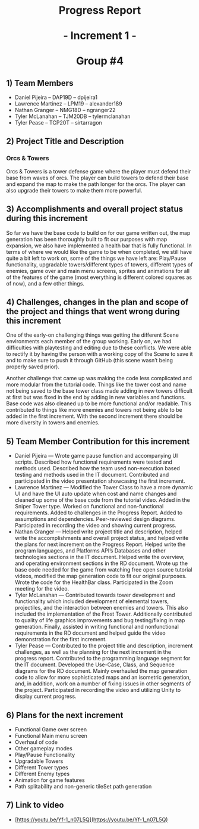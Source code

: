 <div align="center"> 

# Progress Report <br> <br> - Increment 1 - <br> <br> Group #4

</div>

## 1) **Team Members**

* Daniel Pijeira – DAP19D – dpijeira1
* Lawrence Martinez – LPM19 – alexander189
* Nathan Granger – NMG18D – ngranger22
* Tyler McLanahan – TJM20DB – tylermclanahan
* Tyler Pease – TCP20T – sirtarragon

## 2) **Project Title and Description**

### **Orcs & Towers**

Orcs & Towers is a tower defense game where the player must defend their base from waves of orcs. The player can build towers to defend their base and expand the map to make the path longer for the orcs. The player can also upgrade their towers to make them more powerful.

## 3) **Accomplishments and overall project status during this increment**

So far we have the base code to build on for our game written out, the map generation has been thoroughly built to fit our purposes with map expansion, we also have implemented a health bar that is fully functional. In terms of where we would like the game to be when completed, we still have quite a bit left to work on, some of the things we have left are: Play/Pause functionality, upgradable towers/different types of towers, different types of enemies, game over and main menu screens, sprites and animations for all of the features of the game (most everything is different colored squares as of now), and a few other things.

## 4) **Challenges, changes in the plan and scope of the project and things that went wrong during this increment**

One of the early-on challenging things was getting the different Scene environments each member of the group working. Early on, we had difficulties with playtesting and editing due to these conflicts. We were able to rectify it by having the person with a working copy of the Scene to save it and to make sure to push it through GitHub (this scene wasn’t being properly saved prior).

Another challenge that came up was making the code less complicated and more modular from the tutorial code. Things like the tower cost and name not being saved to the base tower class made adding in new towers difficult at first but was fixed in the end by adding in new variables and functions. Base code was also cleaned up to be more functional and/or readable. This contributed to things like more enemies and towers not being able to be added in the first increment. With the second increment there should be more diversity in towers and enemies.

## 5) **Team Member Contribution for this increment**

* Daniel Pijeira — Wrote game pause function and accompanying UI scripts. Described how functional requirements were tested and methods used. Described how the team used non-execution based testing and methods used in the IT document. Contributed and participated in the video presentation showcasing the first increment.
* Lawrence Martinez — Modified the Tower Class to have a more dynamic UI and have the UI auto update when cost and name changes and cleaned up some of the base code from the tutorial video. Added in the Sniper Tower type. Worked on functional and non-functional requirements. Added to challenges in the Progress Report. Added to assumptions and dependencies. Peer-reviewed design diagrams. Participated in recording the video and showing current progress.
* Nathan Granger — Helped write project title and description, helped write the accomplishments and overall project status, and helped write the plans for next increment on the Progress Report. Helped write the program languages, and Platforms API’s Databases and other technologies sections in the IT document. Helped write the overview, and operating environment sections in the RD document. Wrote up the base code needed for the game from watching free open source tutorial videos, modified the map generation code to fit our original purposes. Wrote the code for the HealthBar class. Participated in the Zoom meeting for the video.
* Tyler McLanahan — Contributed towards tower development and functionality which included development of elemental towers, projectiles, and the interaction between enemies and towers. This also included the implementation of the Frost Tower. Additionally contributed to quality of life graphics improvements and bug testing/fixing in map generation. Finally, assisted in writing functional and nonfunctional requirements in the RD document and helped guide the video demonstration for the first increment.
* Tyler Pease — Contributed to the project title and description, increment challenges, as well as the planning for the next increment in the progress report. Contributed to the programming language segment for the IT document. Developed the Use-Case, Class, and Sequence diagrams for the RD document. Mainly overhauled the map generation code to allow for more sophisticated maps and an isometric generation, and, in addition, work on a number of fixing issues in other segments of the project. Participated in recording the video and utilizing Unity to display current progress.

## 6) **Plans for the next increment**

* Functional Game over screen
* Functional Main menu screen
* Overhaul of code
* Other gameplay modes
* Play/Pause Functionality
* Upgradable Towers
* Different Tower types
* Different Enemy types
* Animation for game features
* Path splitability and non-generic tileSet path generation

## 7) **Link to video**

* [https://youtu.be/Yf-1_n07L5Q](https://youtu.be/Yf-1_n07L5Q)

